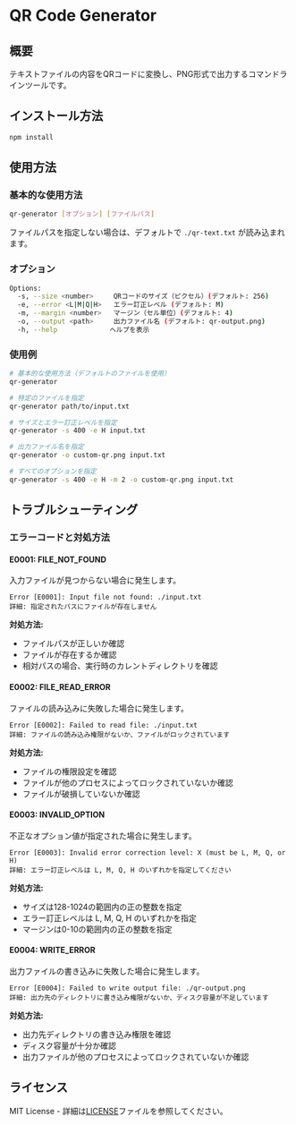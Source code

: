 # QR Code Generator

## 概要
テキストファイルの内容をQRコードに変換し、PNG形式で出力するコマンドラインツールです。

## インストール方法
```bash
npm install
```

## 使用方法

### 基本的な使用方法
```bash
qr-generator [オプション] [ファイルパス]
```

ファイルパスを指定しない場合は、デフォルトで `./qr-text.txt` が読み込まれます。

### オプション
```bash
Options:
  -s, --size <number>     QRコードのサイズ（ピクセル）(デフォルト: 256)
  -e, --error <L|M|Q|H>   エラー訂正レベル (デフォルト: M)
  -m, --margin <number>   マージン（セル単位）(デフォルト: 4)
  -o, --output <path>     出力ファイル名 (デフォルト: qr-output.png)
  -h, --help             ヘルプを表示
```

### 使用例
```bash
# 基本的な使用方法（デフォルトのファイルを使用）
qr-generator

# 特定のファイルを指定
qr-generator path/to/input.txt

# サイズとエラー訂正レベルを指定
qr-generator -s 400 -e H input.txt

# 出力ファイル名を指定
qr-generator -o custom-qr.png input.txt

# すべてのオプションを指定
qr-generator -s 400 -e H -m 2 -o custom-qr.png input.txt
```

## トラブルシューティング

### エラーコードと対処方法

#### E0001: FILE_NOT_FOUND
入力ファイルが見つからない場合に発生します。
```
Error [E0001]: Input file not found: ./input.txt
詳細: 指定されたパスにファイルが存在しません
```
**対処方法:**
- ファイルパスが正しいか確認
- ファイルが存在するか確認
- 相対パスの場合、実行時のカレントディレクトリを確認

#### E0002: FILE_READ_ERROR
ファイルの読み込みに失敗した場合に発生します。
```
Error [E0002]: Failed to read file: ./input.txt
詳細: ファイルの読み込み権限がないか、ファイルがロックされています
```
**対処方法:**
- ファイルの権限設定を確認
- ファイルが他のプロセスによってロックされていないか確認
- ファイルが破損していないか確認

#### E0003: INVALID_OPTION
不正なオプション値が指定された場合に発生します。
```
Error [E0003]: Invalid error correction level: X (must be L, M, Q, or H)
詳細: エラー訂正レベルは L, M, Q, H のいずれかを指定してください
```
**対処方法:**
- サイズは128-1024の範囲内の正の整数を指定
- エラー訂正レベルは L, M, Q, H のいずれかを指定
- マージンは0-10の範囲内の正の整数を指定

#### E0004: WRITE_ERROR
出力ファイルの書き込みに失敗した場合に発生します。
```
Error [E0004]: Failed to write output file: ./qr-output.png
詳細: 出力先のディレクトリに書き込み権限がないか、ディスク容量が不足しています
```
**対処方法:**
- 出力先ディレクトリの書き込み権限を確認
- ディスク容量が十分か確認
- 出力ファイルが他のプロセスによってロックされていないか確認

## ライセンス
MIT License - 詳細は[LICENSE](LICENSE)ファイルを参照してください。